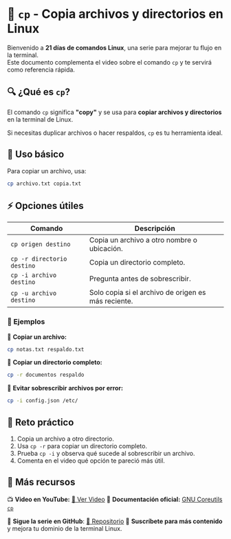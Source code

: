 # 📄 `cp` - Copia archivos y directorios en Linux  

Bienvenido a **21 días de comandos Linux**, una serie para mejorar tu flujo en la terminal.  
Este documento complementa el video sobre el comando `cp` y te servirá como referencia rápida.  

## 🔍 ¿Qué es `cp`?  

El comando `cp` significa **"copy"** y se usa para **copiar archivos y directorios** en la terminal de Linux.  

Si necesitas duplicar archivos o hacer respaldos, `cp` es tu herramienta ideal.  

## 📌 Uso básico  

Para copiar un archivo, usa:  

```bash
cp archivo.txt copia.txt
```

## ⚡ Opciones útiles  

| Comando | Descripción |
|---------|------------|
| `cp origen destino` | Copia un archivo a otro nombre o ubicación. |
| `cp -r directorio destino` | Copia un directorio completo. |
| `cp -i archivo destino` | Pregunta antes de sobrescribir. |
| `cp -u archivo destino` | Solo copia si el archivo de origen es más reciente. |

### 📝 Ejemplos  

🔹 **Copiar un archivo:**  

```bash
cp notas.txt respaldo.txt
```

🔹 **Copiar un directorio completo:**  

```bash
cp -r documentos respaldo
```

🔹 **Evitar sobrescribir archivos por error:**  

```bash
cp -i config.json /etc/
```

## 🎯 Reto práctico  

1. Copia un archivo a otro directorio.  
2. Usa `cp -r` para copiar un directorio completo.  
3. Prueba `cp -i` y observa qué sucede al sobrescribir un archivo.  
4. Comenta en el video qué opción te pareció más útil.  

## 📢 Más recursos  

📺 **Video en YouTube:** [🔗 Ver Video](https://youtu.be/f4hEumDfZdo)
📖 **Documentación oficial:** [GNU Coreutils `cp`](https://www.gnu.org/software/coreutils/manual/html_node/cp-invocation.html)  

🚀 **Sigue la serie en GitHub**: [🔗 Repositorio](https://github.com/jorgearma1982/aprendiz-linux)
🔔 **Suscríbete para más contenido** y mejora tu dominio de la terminal Linux.
